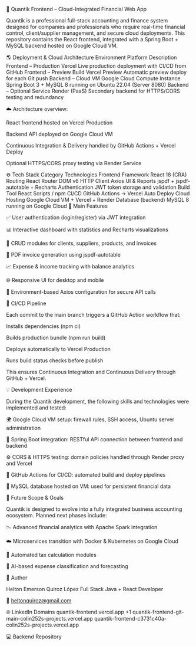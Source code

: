💼 Quantik Frontend – Cloud-Integrated Financial Web App

Quantik is a professional full-stack accounting and finance system designed for companies and professionals who require real-time financial control, client/supplier management, and secure cloud deployments.
This repository contains the React frontend, integrated with a Spring Boot + MySQL backend hosted on Google Cloud VM.

🌎 Deployment & Cloud Architecture
Environment	Platform	Description
Frontend – Production	Vercel
	Live production deployment with CI/CD from GitHub
Frontend – Preview Build	Vercel Preview
	Automatic preview deploy for each Git push
Backend – Cloud VM	Google Cloud Compute Instance
	Spring Boot 3 + MySQL 8 running on Ubuntu 22.04 (Server 8080)
Backend – Optional Service	Render (PaaS)	Secondary backend for HTTPS/CORS testing and redundancy

☁️ Architecture overview:

React frontend hosted on Vercel Production

Backend API deployed on Google Cloud VM

Continuous Integration & Delivery handled by GitHub Actions + Vercel Deploy

Optional HTTPS/CORS proxy testing via Render Service

⚙️ Tech Stack
Category	Technologies
Frontend Framework	React 18 (CRA)
Routing	React Router DOM v6
HTTP Client	Axios
UI & Reports	jspdf + jspdf-autotable + Recharts
Authentication	JWT token storage and validation
Build Tool	React Scripts / npm
CI/CD	GitHub Actions → Vercel Auto Deploy
Cloud Hosting	Google Cloud VM + Vercel + Render
Database (backend)	MySQL 8 running on Google Cloud
🧩 Main Features

✅ User authentication (login/register) via JWT integration

📊 Interactive dashboard with statistics and Recharts visualizations

💼 CRUD modules for clients, suppliers, products, and invoices

🧾 PDF invoice generation using jspdf-autotable

📈 Expense & income tracking with balance analytics

🌐 Responsive UI for desktop and mobile

🔐 Environment-based Axios configuration for secure API calls

🧪 CI/CD Pipeline

Each commit to the main branch triggers a GitHub Action workflow that:

Installs dependencies (npm ci)

Builds production bundle (npm run build)

Deploys automatically to Vercel Production

Runs build status checks before publish

This ensures Continuous Integration and Continuous Delivery through GitHub + Vercel.

💡 Development Experience

During the Quantik development, the following skills and technologies were implemented and tested:

🌍 Google Cloud VM setup: firewall rules, SSH access, Ubuntu server administration

🧰 Spring Boot integration: RESTful API connection between frontend and backend

⚙️ CORS & HTTPS testing: domain policies handled through Render proxy and Vercel

🔄 GitHub Actions for CI/CD: automated build and deploy pipelines

💾 MySQL database hosted on VM: used for persistent financial data

🧠 Future Scope & Goals

Quantik is designed to evolve into a fully integrated business accounting ecosystem.
Planned next phases include:

📉 Advanced financial analytics with Apache Spark integration

☁️ Microservices transition with Docker & Kubernetes on Google Cloud

🧾 Automated tax calculation modules

🧠 AI-based expense classification and forecasting

👤 Author

Helton Emerson Quiroz López
Full Stack Java + React Developer

📧 heltonquiroz@gmail.com

🌐 LinkedIn
Domains
quantik-frontend.vercel.app
+1
quantik-frontend-git-main-colin252s-projects.vercel.app
quantik-frontend-c3731c40a-colin252s-projects.vercel.app

💻 Backend Repository
